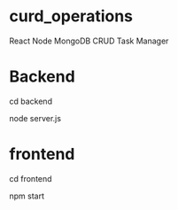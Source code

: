 # curd_operations
React Node MongoDB CRUD Task Manager


# Backend

cd backend  

node server.js


# frontend 
cd frontend
 
npm start
